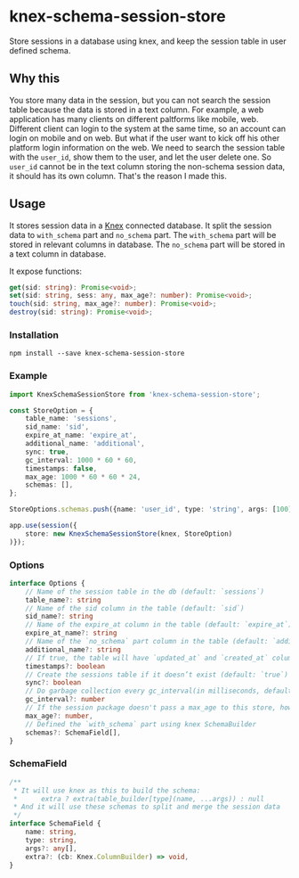 # knex-schema-session-store

Store sessions in a database using knex, and keep the session table in user defined schema.

## Why this

You store many data in the session, but you can not search the session table because the data is stored in a text column. For example, a web application has many clients on different paltforms like mobile, web. Different client can login to the system at the same time, so an account can login on mobile and on web. But what if the user want to kick off his other platform login information on the web. We need to search the session table with the `user_id`, show them to the user, and let the user delete one. So `user_id` cannot be in the text column storing the non-schema session data, it should has its own column. That's the reason I made this.

## Usage

It stores session data in a [Knex](http://knexjs.org/) connected database. It split the session data to `with_schema` part and `no_schema` part. The `with_schema` part will be stored in relevant columns in database. The `no_schema` part will be stored in a text column in database.

It expose functions:
```ts
get(sid: string): Promise<void>;
set(sid: string, sess: any, max_age?: number): Promise<void>;
touch(sid: string, max_age?: number): Promise<void>;
destroy(sid: string): Promise<void>;
```


### Installation

`npm install --save knex-schema-session-store`


### Example

```ts
import KnexSchemaSessionStore from 'knex-schema-session-store';

const StoreOption = {
    table_name: 'sessions',
    sid_name: 'sid',
    expire_at_name: 'expire_at',
    additional_name: 'additional',
    sync: true,
    gc_interval: 1000 * 60 * 60,
    timestamps: false,
    max_age: 1000 * 60 * 60 * 24,
    schemas: [],
};

StoreOptions.schemas.push({name: 'user_id', type: 'string', args: [100], extra: cb => cb.notNullable()});

app.use(session({
    store: new KnexSchemaSessionStore(knex, StoreOption)
)});
```

### Options

```ts
interface Options {
    // Name of the session table in the db (default: `sessions`)
    table_name?: string
    // Name of the sid column in the table (default: `sid`)
    sid_name?: string
    // Name of the expire_at column in the table (default: `expire_at`)
    expire_at_name?: string
    // Name of the `no_schema` part column in the table (default: `additional`)
    additional_name?: string
    // If true, the table will have `updated_at` and `created_at` columns. (default: `false`)
    timestamps?: boolean
    // Create the sessions table if it doesn’t exist (default: `true`)
    sync?: boolean
    // Do garbage collection every gc_interval(in milliseconds, default: 1000 * 60 * 60, aka an hour)
    gc_interval?: number
    // If the session package doesn't pass a max_age to this store, how long will this package remember the session(in milliseconds, default: 1000 * 60 * 60 * 24, aka one day)
    max_age?: number,
    // Defined the `with_schema` part using knex SchemaBuilder
    schemas?: SchemaField[],
}
```

### SchemaField

```ts
/**
 * It will use knex as this to build the schema:
 *      extra ? extra(table_builder[type](name, ...args)) : null
 * And it will use these schemas to split and merge the session data
 */
interface SchemaField {
    name: string,
    type: string,
    args?: any[],
    extra?: (cb: Knex.ColumnBuilder) => void,
}
```
